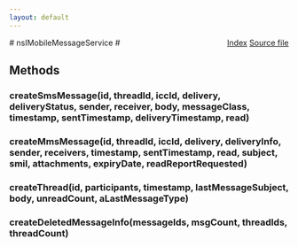 ```yaml
---
layout: default
---
```

<div class='links' style='float:right'><a href="../index.html">Index</a>
<a href="http://dxr.mozilla.org/mozilla-central/source/dom/mobilemessage/interfaces/nsIMobileMessageService.idl">Source file</a>
</div>
# nsIMobileMessageService #

## Methods ##

### createSmsMessage(id, threadId, iccId, delivery, deliveryStatus, sender, receiver, body, messageClass, timestamp, sentTimestamp, deliveryTimestamp, read) ###

### createMmsMessage(id, threadId, iccId, delivery, deliveryInfo, sender, receivers, timestamp, sentTimestamp, read, subject, smil, attachments, expiryDate, readReportRequested) ###

### createThread(id, participants, timestamp, lastMessageSubject, body, unreadCount, aLastMessageType) ###

### createDeletedMessageInfo(messageIds, msgCount, threadIds, threadCount) ###
